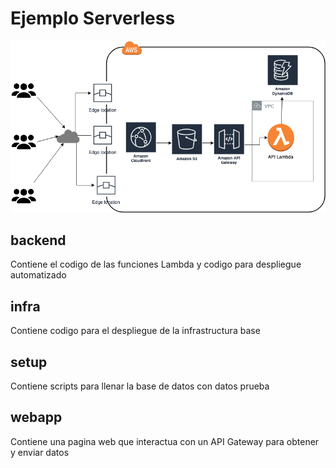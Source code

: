 # Ejemplo Serverless

![serverless-demo](serverless-demo.png)

## backend
Contiene el codigo de las funciones Lambda y codigo para despliegue automatizado

## infra
Contiene codigo para el despliegue de la infrastructura base

## setup
Contiene scripts para llenar la base de datos con datos prueba

## webapp
Contiene una pagina web que interactua con un API Gateway para obtener y enviar datos

